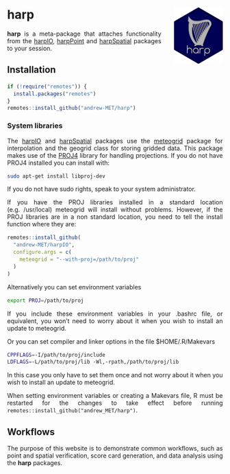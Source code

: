 
<!-- README.md is generated from README.Rmd. Please edit that file -->

<style>
  body{
    text-align: justify;
  }
</style>

# harp <a href=#><img src='man/figures/harp_logo_dark.svg' align="right" height="131.5" style="margin-left:30px" /></a>

**harp** is a meta-package that attaches functionality from the
[harpIO](https://andrew-met.github.io/harpIO),
[harpPoint](https://andrew-met.github.io/harpPoint) and
[harpSpatial](https://andrew-met.github.io/harpSpatial) packages to your
session.

## Installation

``` r
if (!require("remotes")) {
  install.packages("remotes")
}
remotes::install_github("andrew-MET/harp")
```

### System libraries

The [harpIO](https://andrew-met.github.io/harpIO) and
[harpSpatial](https://andrew-met.github.io/harpSpatial) packages use the
[meteogrid](https://github.com/adeckmyn/meteogrid) package for
interpolation and the geogrid class for storing gridded data. This
package makes use of the [PROJ4](https://proj4.org) library for handling
projections. If you do not have PROJ4 installed you can install with:

``` bash
sudo apt-get install libproj-dev
```

If you do not have sudo rights, speak to your system administrator.

If you have the PROJ libraries installed in a standard location
(e.g. /usr/local) meteogrid will install without problems. However, if
the PROJ libraries are in a non standard location, you need to tell the
install function where they are:

``` r
remotes::install_github(
  "andrew-MET/harpIO",
  configure.args = c(
    meteogrid = "--with-proj=/path/to/proj"
  )
)
```

Alternatively you can set environment variables

``` bash
export PROJ=/path/to/proj
```

If you include these environment variables in your .bashrc file, or
equivalent, you won’t need to worry about it when you wish to install an
update to meteogrid.

Or you can set compiler and linker options in the file $HOME/.R/Makevars

``` bash
CPPFLAGS=-I/path/to/proj/include
LDFLAGS=-L/path/to/proj/lib -Wl,-rpath,/path/to/proj/lib
```

In this case you only have to set them once and not worry about it when
you wish to install an update to meteogrid.

When setting environment variables or creating a Makevars file, R must
be restarted for the changes to take effect before running
`remotes::install_github("andrew_MET/harp")`.

## Workflows

The purpose of this website is to demonstrate common workflows, such as
point and spatial verification, score card generation, and data analysis
using the **harp** packages.
